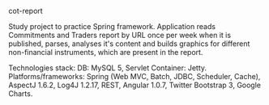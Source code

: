 cot-report

Study project to practice Spring framework. 
Application reads Commitments and Traders report by URL once per week when it is published,
parses, analyses it's content and builds graphics for different non-financial instruments, 
which are present in the report.

Technologies stack: 
DB: MySQL 5, Servlet Container: Jetty. 
Platforms/frameworks: Spring (Web MVC, Batch, JDBC, Scheduler, Cache), AspectJ 1.6.2, Log4J 1.2.17, REST, Angular 1.0.7, Twitter Bootstrap 3, Google Charts.